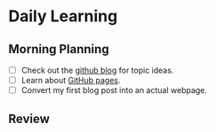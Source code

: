 # Daily Learning

## Morning Planning
- [ ] Check out the [github blog](https://github.blog) for topic ideas.
- [ ] Learn about [GitHub pages](https://skills.github.com/#first-day-on-github).
- [ ] Convert my first blog post into an actual webpage.
## Review
